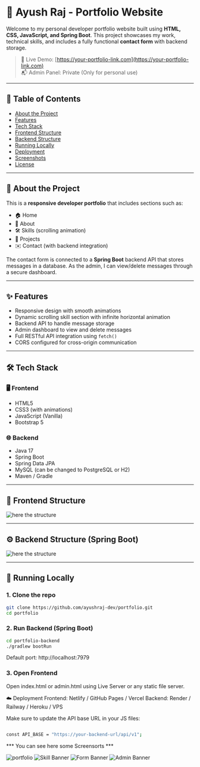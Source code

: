 # 💼 Ayush Raj - Portfolio Website

Welcome to my personal developer portfolio website built using **HTML, CSS, JavaScript, and Spring Boot**. This project showcases my work, technical skills, and includes a fully functional **contact form** with backend storage.

> 🔗 Live Demo: [https://your-portfolio-link.com](https://your-portfolio-link.com)  
> 📬 Admin Panel: Private (Only for personal use)  

---

## 🧾 Table of Contents

- [About the Project](#about-the-project)
- [Features](#features)
- [Tech Stack](#tech-stack)
- [Frontend Structure](#frontend-structure)
- [Backend Structure](#backend-structure)
- [Running Locally](#running-locally)
- [Deployment](#deployment)
- [Screenshots](#screenshots)
- [License](#license)

---

## 📌 About the Project

This is a **responsive developer portfolio** that includes sections such as:

- 🏠 Home  
- 👤 About  
- 🛠️ Skills (scrolling animation)  
- 📂 Projects  
- ✉️ Contact (with backend integration)

The contact form is connected to a **Spring Boot** backend API that stores messages in a database. As the admin, I can view/delete messages through a secure dashboard.

---

## ✨ Features

- Responsive design with smooth animations  
- Dynamic scrolling skill section with infinite horizontal animation  
- Backend API to handle message storage  
- Admin dashboard to view and delete messages  
- Full RESTful API integration using `fetch()`  
- CORS configured for cross-origin communication  

---

## 🛠️ Tech Stack

### 🖥️ Frontend
- HTML5
- CSS3 (with animations)
- JavaScript (Vanilla)
- Bootstrap 5

### 🌐 Backend
- Java 17
- Spring Boot
- Spring Data JPA
- MySQL (can be changed to PostgreSQL or H2)
- Maven / Gradle

---

## 🧩 Frontend Structure

![here the structure ](frontendstu.png)

---

## ⚙️ Backend Structure (Spring Boot)

![here the structure ](backendstu.png)


---

## 🚀 Running Locally

### 1. Clone the repo

```bash
git clone https://github.com/ayushraj-dev/portfolio.git
cd portfolio

```

### 2. Run Backend (Spring Boot)

```bash
cd portfolio-backend
./gradlew bootRun
```

Default port: http://localhost:7979

### 3. Open Frontend
Open index.html or admin.html using Live Server or any static file server.

☁️ Deployment
Frontend: Netlify / GitHub Pages / Vercel
Backend: Render / Railway / Heroku / VPS

Make sure to update the API base URL in your JS files:

```bash

const API_BASE = "https://your-backend-url/api/v1";

```
*** You can see here some Screensorts ***

![portfolio](/portfolio.png)
![Skill Banner](skillbanner.png)
![Form Banner](formbanner.png)
![Admin Banner](adminbanner.png)




